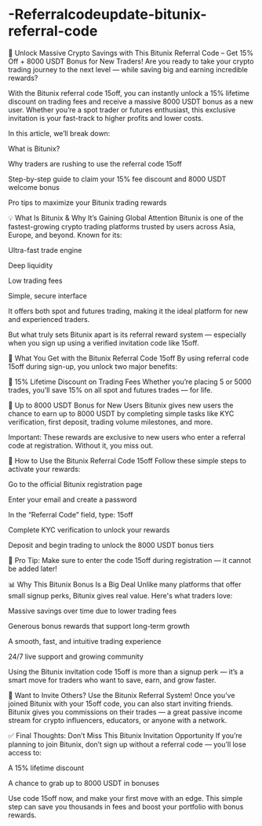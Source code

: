 # -Referralcodeupdate-bitunix-referral-code
🚀 Unlock Massive Crypto Savings with This Bitunix Referral Code – Get 15% Off + 8000 USDT Bonus for New Traders!
Are you ready to take your crypto trading journey to the next level — while saving big and earning incredible rewards?

With the Bitunix referral code 15off, you can instantly unlock a 15% lifetime discount on trading fees and receive a massive 8000 USDT bonus as a new user. Whether you’re a spot trader or futures enthusiast, this exclusive invitation is your fast-track to higher profits and lower costs.

In this article, we’ll break down:

What is Bitunix?

Why traders are rushing to use the referral code 15off

Step-by-step guide to claim your 15% fee discount and 8000 USDT welcome bonus

Pro tips to maximize your Bitunix trading rewards

💡 What Is Bitunix & Why It’s Gaining Global Attention
Bitunix is one of the fastest-growing crypto trading platforms trusted by users across Asia, Europe, and beyond. Known for its:

Ultra-fast trade engine

Deep liquidity

Low trading fees

Simple, secure interface

It offers both spot and futures trading, making it the ideal platform for new and experienced traders.

But what truly sets Bitunix apart is its referral reward system — especially when you sign up using a verified invitation code like 15off.

🎁 What You Get with the Bitunix Referral Code 15off
By using referral code 15off during sign-up, you unlock two major benefits:

💸 15% Lifetime Discount on Trading Fees
Whether you’re placing 5 or 5000 trades, you’ll save 15% on all spot and futures trades — for life.

🎉 Up to 8000 USDT Bonus for New Users
Bitunix gives new users the chance to earn up to 8000 USDT by completing simple tasks like KYC verification, first deposit, trading volume milestones, and more.

Important: These rewards are exclusive to new users who enter a referral code at registration. Without it, you miss out.

📝 How to Use the Bitunix Referral Code 15off
Follow these simple steps to activate your rewards:

Go to the official Bitunix registration page

Enter your email and create a password

In the “Referral Code” field, type: 15off

Complete KYC verification to unlock your rewards

Deposit and begin trading to unlock the 8000 USDT bonus tiers

🔐 Pro Tip: Make sure to enter the code 15off during registration — it cannot be added later!

📊 Why This Bitunix Bonus Is a Big Deal
Unlike many platforms that offer small signup perks, Bitunix gives real value. Here's what traders love:

Massive savings over time due to lower trading fees

Generous bonus rewards that support long-term growth

A smooth, fast, and intuitive trading experience

24/7 live support and growing community

Using the Bitunix invitation code 15off is more than a signup perk — it’s a smart move for traders who want to save, earn, and grow faster.

🔄 Want to Invite Others? Use the Bitunix Referral System!
Once you’ve joined Bitunix with your 15off code, you can also start inviting friends. Bitunix gives you commissions on their trades — a great passive income stream for crypto influencers, educators, or anyone with a network.

✅ Final Thoughts: Don’t Miss This Bitunix Invitation Opportunity
If you’re planning to join Bitunix, don’t sign up without a referral code — you’ll lose access to:

A 15% lifetime discount

A chance to grab up to 8000 USDT in bonuses

Use code 15off now, and make your first move with an edge. This simple step can save you thousands in fees and boost your portfolio with bonus rewards.

